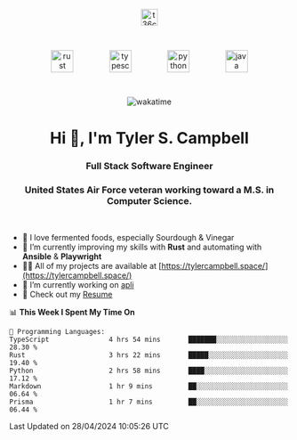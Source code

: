 <p align="center">
<a href="https://www.linkedin.com/in/t36campbell" target="blank"><img align="center" src="https://ik.imagekit.io/t36campbell/Portfolio/linkedin.png.original_m8bbGgPh6.png" alt="t36campbell" height="30" width="30" /></a>
</p>
<p align="center">
    <img src="https://rustacean.net/assets/rustacean-orig-noshadow.svg" alt="rust" width="40" height="40" style="margin: 6%;" />
    <img src="https://cdn.worldvectorlogo.com/logos/typescript.svg" alt="typescript" width="40" height="40" style="margin: 6%;" />
    <img src="https://cdn.worldvectorlogo.com/logos/python-5.svg" alt="python" width="40" height="40" style="margin: 6%;" />
    <img src="https://cdn.worldvectorlogo.com/logos/java-14.svg" alt="java" width="40" height="40" style="margin: 6%;" />
</p>
<div align="center">
  
  ![wakatime](https://wakatime.com/badge/user/738aac7f-8868-4bc3-a1df-4c36703ee4b6.svg)
  
</div>

<h1 align="center">Hi 👋, I'm Tyler S. Campbell</h1>
<h3 align="center">Full Stack Software Engineer</h3>
<h3 align="center">United States Air Force veteran working toward a M.S. in Computer Science.</h3>
<br>

- 🍞 I love fermented foods, especially Sourdough & Vinegar
- 🌱 I’m currently improving my skills with **Rust** and automating with **Ansible** & **Playwright**
- 👨‍💻 All of my projects are available at [https://tylercampbell.space/](https://tylercampbell.space/)
- 🔭 I’m currently working on [apli](https://github.com/t36campbell/apli)
- 📄 Check out my [Resume](https://tylercampbell.space/Tyler%20Campbell%20Resume%20(2024).pdf)


<!--START_SECTION:waka-->
📊 **This Week I Spent My Time On** 

```text
💬 Programming Languages: 
TypeScript               4 hrs 54 mins       ███████░░░░░░░░░░░░░░░░░░   28.30 % 
Rust                     3 hrs 22 mins       █████░░░░░░░░░░░░░░░░░░░░   19.40 % 
Python                   2 hrs 58 mins       ████░░░░░░░░░░░░░░░░░░░░░   17.12 % 
Markdown                 1 hr 9 mins         ██░░░░░░░░░░░░░░░░░░░░░░░   06.64 % 
Prisma                   1 hr 7 mins         ██░░░░░░░░░░░░░░░░░░░░░░░   06.44 % 
```


 Last Updated on 28/04/2024 10:05:26 UTC
<!--END_SECTION:waka-->
